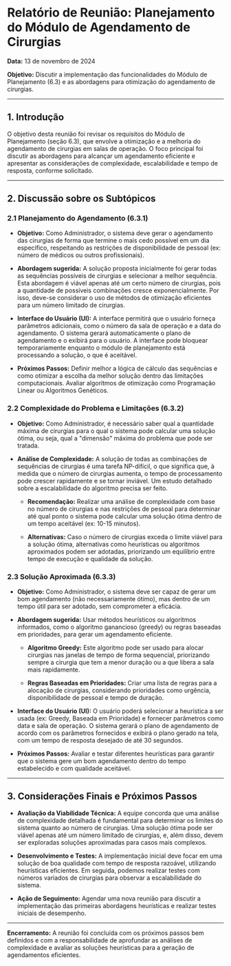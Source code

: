 ﻿# Relatório de Reunião: Planejamento do Módulo de Agendamento de Cirurgias

**Data:** 13 de novembro de 2024  

**Objetivo:** Discutir a implementação das funcionalidades do Módulo de Planejamento (6.3) e as abordagens para otimização do agendamento de cirurgias.

---

## 1. Introdução

O objetivo desta reunião foi revisar os requisitos do Módulo de Planejamento (seção 6.3), que envolve a otimização e a melhoria do agendamento de cirurgias em salas de operação. O foco principal foi discutir as abordagens para alcançar um agendamento eficiente e apresentar as considerações de complexidade, escalabilidade e tempo de resposta, conforme solicitado.

---

## 2. Discussão sobre os Subtópicos

### 2.1 Planejamento do Agendamento (6.3.1)

- **Objetivo:** Como Administrador, o sistema deve gerar o agendamento das cirurgias de forma que termine o mais cedo possível em um dia específico, respeitando as restrições de disponibilidade de pessoal (ex: número de médicos ou outros profissionais).

- **Abordagem sugerida:** A solução proposta inicialmente foi gerar todas as sequências possíveis de cirurgias e selecionar a melhor sequência. Esta abordagem é viável apenas até um certo número de cirurgias, pois a quantidade de possíveis combinações cresce exponencialmente. Por isso, deve-se considerar o uso de métodos de otimização eficientes para um número limitado de cirurgias.

- **Interface do Usuário (UI):** A interface permitirá que o usuário forneça parâmetros adicionais, como o número da sala de operação e a data do agendamento. O sistema gerará automaticamente o plano de agendamento e o exibirá para o usuário. A interface pode bloquear temporariamente enquanto o módulo de planejamento está processando a solução, o que é aceitável.

- **Próximos Passos:** Definir melhor a lógica de cálculo das sequências e como otimizar a escolha da melhor solução dentro das limitações computacionais. Avaliar algoritmos de otimização como Programação Linear ou Algoritmos Genéticos.

### 2.2 Complexidade do Problema e Limitações (6.3.2)

- **Objetivo:** Como Administrador, é necessário saber qual a quantidade máxima de cirurgias para o qual o sistema pode calcular uma solução ótima, ou seja, qual a "dimensão" máxima do problema que pode ser tratada.

- **Análise de Complexidade:** A solução de todas as combinações de sequências de cirurgias é uma tarefa NP-difícil, o que significa que, à medida que o número de cirurgias aumenta, o tempo de processamento pode crescer rapidamente e se tornar inviável. Um estudo detalhado sobre a escalabilidade do algoritmo precisa ser feito.

    - **Recomendação:** Realizar uma análise de complexidade com base no número de cirurgias e nas restrições de pessoal para determinar até qual ponto o sistema pode calcular uma solução ótima dentro de um tempo aceitável (ex: 10-15 minutos).

    - **Alternativas:** Caso o número de cirurgias exceda o limite viável para a solução ótima, alternativas como heurísticas ou algoritmos aproximados podem ser adotadas, priorizando um equilíbrio entre tempo de execução e qualidade da solução.

### 2.3 Solução Aproximada (6.3.3)

- **Objetivo:** Como Administrador, o sistema deve ser capaz de gerar um bom agendamento (não necessariamente ótimo), mas dentro de um tempo útil para ser adotado, sem comprometer a eficácia.

- **Abordagem sugerida:** Usar métodos heurísticos ou algoritmos informados, como o algoritmo ganancioso (greedy) ou regras baseadas em prioridades, para gerar um agendamento eficiente.

    - **Algoritmo Greedy:** Este algoritmo pode ser usado para alocar cirurgias nas janelas de tempo de forma sequencial, priorizando sempre a cirurgia que tem a menor duração ou a que libera a sala mais rapidamente.

    - **Regras Baseadas em Prioridades:** Criar uma lista de regras para a alocação de cirurgias, considerando prioridades como urgência, disponibilidade de pessoal e tempo de duração.

- **Interface do Usuário (UI):** O usuário poderá selecionar a heurística a ser usada (ex: Greedy, Baseada em Prioridade) e fornecer parâmetros como data e sala de operação. O sistema gerará o plano de agendamento de acordo com os parâmetros fornecidos e exibirá o plano gerado na tela, com um tempo de resposta desejado de até 30 segundos.

- **Próximos Passos:** Avaliar e testar diferentes heurísticas para garantir que o sistema gere um bom agendamento dentro do tempo estabelecido e com qualidade aceitável.

---

## 3. Considerações Finais e Próximos Passos

- **Avaliação da Viabilidade Técnica:** A equipe concorda que uma análise de complexidade detalhada é fundamental para determinar os limites do sistema quanto ao número de cirurgias. Uma solução ótima pode ser viável apenas até um número limitado de cirurgias, e, além disso, devem ser exploradas soluções aproximadas para casos mais complexos.

- **Desenvolvimento e Testes:** A implementação inicial deve focar em uma solução de boa qualidade com tempo de resposta razoável, utilizando heurísticas eficientes. Em seguida, podemos realizar testes com números variados de cirurgias para observar a escalabilidade do sistema.

- **Ação de Seguimento:** Agendar uma nova reunião para discutir a implementação das primeiras abordagens heurísticas e realizar testes iniciais de desempenho.

---

**Encerramento:** A reunião foi concluída com os próximos passos bem definidos e com a responsabilidade de aprofundar as análises de complexidade e avaliar as soluções heurísticas para a geração de agendamentos eficientes.

